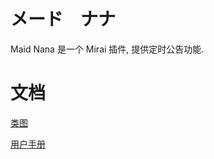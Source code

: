 # メード　ナナ
Maid Nana 是一个 Mirai 插件, 提供定时公告功能.

# 文档
[类图](docs/class-diagram.md)

[用户手册](docs/user-manual.md)